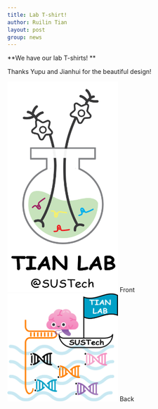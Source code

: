 ```yaml
---
title: Lab T-shirt!
author: Ruilin Tian
layout: post
group: news
---
```


 **We have our lab T-shirts! **

 Thanks Yupu and Jianhui for the beautiful design!
 
 <img src="/static/img/news/lab_shirt_front.png" width="50%" alt="lab_shirt_front" class="img-fluid">
Front

 <img src="/static/img/news/lab_shirt_back.png" width="50%" alt="lab_shirt_back" class="img-fluid">
 Back


  




